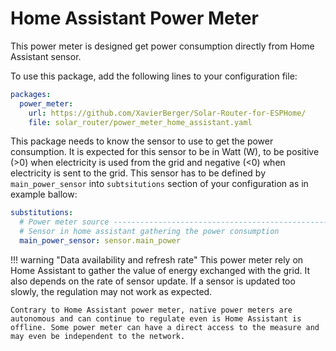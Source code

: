 # Home Assistant Power Meter

This power meter is designed get power consumption directly from Home Assistant sensor.

To use this package, add the following lines to your configuration file:

```yaml linenums="1"
packages:
  power_meter:
    url: https://github.com/XavierBerger/Solar-Router-for-ESPHome/
    file: solar_router/power_meter_home_assistant.yaml
```

This package needs to know the sensor to use to get the power consumption. It is expected for this sensor to be in Watt (W), to be positive (>0) when electricity is used from the grid and negative (<0) when electricity is sent to the grid. This sensor has to be defined by `main_power_sensor` into `subtsitutions` section of your configuration as in example ballow:

```yaml linenums="1"
substitutions:
  # Power meter source -----------------------------------------------------------
  # Sensor in home assistant gathering the power consumption
  main_power_sensor: sensor.main_power
```
!!! warning "Data availability and refresh rate"
    This power meter rely on Home Assistant to gather the value of energy exchanged with the grid. It also depends on the rate of sensor update. If a sensor is updated too slowly, the regulation may not work as expected.

    Contrary to Home Assistant power meter, native power meters are autonomous and can continue to regulate even is Home Assistant is offline. Some power meter can have a direct access to the measure and may even be independent to the network.
